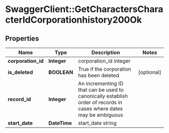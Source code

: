 # SwaggerClient::GetCharactersCharacterIdCorporationhistory200Ok

## Properties
Name | Type | Description | Notes
------------ | ------------- | ------------- | -------------
**corporation_id** | **Integer** | corporation_id integer | 
**is_deleted** | **BOOLEAN** | True if the corporation has been deleted | [optional] 
**record_id** | **Integer** | An incrementing ID that can be used to canonically establish order of records in cases where dates may be ambiguous | 
**start_date** | **DateTime** | start_date string | 


